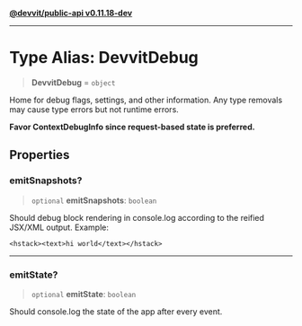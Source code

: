 [**@devvit/public-api v0.11.18-dev**](../README.md)

---

# Type Alias: DevvitDebug

> **DevvitDebug** = `object`

Home for debug flags, settings, and other information. Any type removals
may cause type errors but not runtime errors.

**Favor ContextDebugInfo since request-based state is preferred.**

## Properties

<a id="emitsnapshots"></a>

### emitSnapshots?

> `optional` **emitSnapshots**: `boolean`

Should debug block rendering in console.log according to the reified JSX/XML output. Example:

    <hstack><text>hi world</text></hstack>

---

<a id="emitstate"></a>

### emitState?

> `optional` **emitState**: `boolean`

Should console.log the state of the app after every event.
